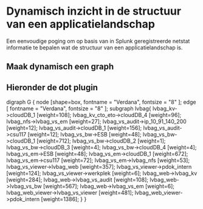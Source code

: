 # Dynamisch inzicht in de structuur van een applicatielandschap
Een eenvoudige poging om op basis van in Splunk geregistreerde netstat informatie te bepalen wat de structuur van een applicatielandschap is.

## Maak dynamisch een graph

## Hieronder de dot plugin
<dot>
digraph G {
  node [shape=box,
	fontname = "Verdana",
	fontsize = "8" ];
  edge [ 
	fontname = "Verdana",
	fontsize = "8" ];
 subgraph lvbag{
	lvbag_kv->cloudDB_1 [weight=108]; 
	lvbag_kv_cto_eto->cloudDB_4 [weight=96]; 
	lvbag_nfs->lvbag_vs_em [weight=27]; 
	lvbag_vs_audit->ip_10_91_140_200 [weight=12]; 
	lvbag_vs_audit->cloudDB_1 [weight=156]; 
	lvbag_vs_audit->csu117 [weight=12]; 
	lvbag_vs_bw->ESB [weight=48]; 
	lvbag_vs_bw->cloudDB_1 [weight=712]; 
	lvbag_vs_bw->cloudDB_2 [weight=1]; 
	lvbag_vs_bw->cloudDB_3 [weight=4]; 
	lvbag_vs_bw->cloudDB_4 [weight=4]; 
	lvbag_vs_em->ESB [weight=48]; 
	lvbag_vs_em->cloudDB_1 [weight=672]; 
	lvbag_vs_em->csu117 [weight=72]; 
	lvbag_vs_em->lvbag_nfs [weight=53]; 
	lvbag_vs_viewer->lvbag_web [weight=357]; 
	lvbag_vs_viewer->pdok_intern [weight=124]; 
	lvbag_vs_viewer->werkplek [weight=6]; 
	lvbag_web->lvbag_kv [weight=284]; 
	lvbag_web->lvbag_vs_audit [weight=108]; 
	lvbag_web->lvbag_vs_bw [weight=567]; 
	lvbag_web->lvbag_vs_em [weight=6]; 
	lvbag_web_viewer->lvbag_vs_viewer [weight=481]; 
	lvbag_web_viewer->pdok_intern [weight=1386]; 
  }
}
</dot>
